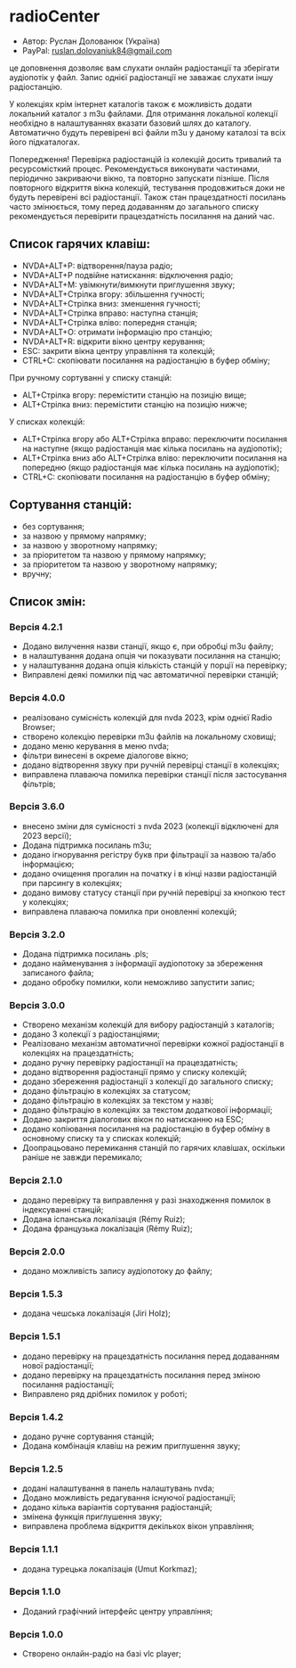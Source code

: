 # radioCenter

* Автор: Руслан Долованюк (Україна)
* PayPal: ruslan.dolovaniuk84@gmail.com

це доповнення дозволяє вам слухати онлайн радіостанції та зберігати аудіопотік у файл.
Запис однієї радіостанції не заважає слухати іншу радіостанцію.

У колекціях крім інтернет каталогів також є можливість додати локальний каталог з m3u файлами.
Для отримання локальної колекції необхідно в налаштуваннях вказати базовий шлях до каталогу.
Автоматично будуть перевірені всі файли m3u у даному каталозі та всіх його підкаталогах.

Попередження!
Перевірка радіостанцій із колекцій досить тривалий та ресурсомісткий процес.
Рекомендується виконувати частинами, періодично закриваючи вікно, та повторно запускати пізніше.
Після повторного відкриття вікна колекцій, тестування продовжиться доки не будуть перевірені всі радіостанції.
Також стан працездатності посилань часто змінюється, тому перед додаванням до загального списку рекомендується перевірити працездатність посилання на даний час.


## Список гарячих клавіш:
* NVDA+ALT+P: відтворення/пауза радіо;
* NVDA+ALT+P подвійне натискання: відключення радіо;
* NVDA+ALT+M: увімкнути/вимкнути приглушення звуку;
* NVDA+ALT+Стрілка вгору: збільшення гучності;
* NVDA+ALT+Стрілка вниз: зменшення гучності;
* NVDA+ALT+Стрілка вправо: наступна станція;
* NVDA+ALT+Стрілка вліво: попередня станція;
* NVDA+ALT+O: отримати інформацію про станцію;
* NVDA+ALT+R: відкрити вікно центру керування;
* ESC: закрити вікна центру управління та колекцій;
* CTRL+C: скопіювати посилання на радіостанцію в буфер обміну;

При ручному сортуванні у списку станцій:
* ALT+Стрілка вгору: перемістити станцію на позицію вище;
* ALT+Стрілка вниз: перемістити станцію на позицію нижче;

У списках колекцій:
* ALT+Стрілка вгору або ALT+Стрілка вправо: переключити посилання на наступне (якщо радіостанція має кілька посилань на аудіопотік);
* ALT+Стрілка вниз або ALT+Стрілка вліво: переключити посилання на попередню (якщо радіостанція має кілька посилань на аудіопотік);
* CTRL+C: скопіювати посилання на радіостанцію в буфер обміну;

## Сортування станцій:
* без сортування;
* за назвою у прямому напрямку;
* за назвою у зворотному напрямку;
* за пріоритетом та назвою у прямому напрямку;
* за пріоритетом та назвою у зворотному напрямку;
* вручну;

## Список змін:
### Версія 4.2.1
* Додано вилучення назви станції, якщо є, при обробці m3u файлу;
* в налаштування додана опція чи показувати посилання на станцію;
* у налаштування додана опція кількість станцій у порції на перевірку;
* Виправлені деякі помилки під час автоматичної перевірки станцій;

### Версія 4.0.0
* реалізовано сумісність колекцій для nvda 2023, крім однієї Radio Browser;
* створено колекцію перевірки m3u файлів на локальному сховищі;
* додано меню керування в меню nvda;
* фільтри винесені в окреме діалогове вікно;
* додано відтворення звуку при ручній перевірці станції в колекціях;
* виправлена ​​плаваюча помилка перевірки станції після застосування фільтрів;

### Версія 3.6.0
* внесено зміни для сумісності з nvda 2023 (колекції відключені для 2023 версії);
* Додана підтримка посилань m3u;
* додано ігнорування регістру букв при фільтрації за назвою та/або інформацією;
* додано очищення прогалин на початку і в кінці назви радіостанцій при парсингу в колекціях;
* додано вимову статусу станції при ручній перевірці за кнопкою тест у колекціях;
* виправлена ​​плаваюча помилка при оновленні колекцій;

### Версія 3.2.0
* Додана підтримка посилань .pls;
* додано найменування з інформації аудіопотоку за збереження записаного файла;
* додано обробку помилки, коли неможливо запустити запис;

### Версія 3.0.0
* Створено механізм колекцій для вибору радіостанцій з каталогів;
* додано 3 колекції з радіостанціями;
* Реалізовано механізм автоматичної перевірки кожної радіостанції в колекціях на працездатність;
* додано ручну перевірку радіостанції на працездатність;
* додано відтворення радіостанції прямо у списку колекцій;
* додано збереження радіостанції з колекції до загального списку;
* додано фільтрацію в колекціях за статусом;
* додано фільтрацію в колекціях за текстом у назві;
* додано фільтрацію в колекціях за текстом додаткової інформації;
* Додано закриття діалогових вікон по натисканню на ESC;
* додано копіювання посилання на радіостанцію в буфер обміну в основному списку та у списках колекцій;
* Доопрацьовано перемикання станцій по гарячих клавішах, оскільки раніше не завжди перемикало;

### Версія 2.1.0
* додано перевірку та виправлення у разі знаходження помилок в індексуванні станцій;
* Додана іспанська локалізація (Rémy Ruiz);
* Додана французька локалізація (Rémy Ruiz);

### Версія 2.0.0
* додано можливість запису аудіопотоку до файлу;

### Версія 1.5.3
* додана чешська локалізація (Jiri Holz);

### Версія 1.5.1
* додано перевірку на працездатність посилання перед додаванням нової радіостанції;
* додано перевірку на працездатність посилання перед зміною посилання радіостанції;
* Виправлено ряд дрібних помилок у роботі;

### Версія 1.4.2
* додано ручне сортування станцій;
* Додана комбінація клавіш на режим приглушення звуку;

### Версія 1.2.5
* додані налаштування в панель налаштувань nvda;
* Додано можливість редагування існуючої радіостанції;
* додано кілька варіантів сортування радіостанцій;
* змінена функція приглушення звуку;
* виправлена ​​проблема відкриття декількох вікон управління;

### Версія 1.1.1
* додана турецька локалізація (Umut Korkmaz);

### Версія 1.1.0
* Доданий графічний інтерфейс центру управління;

### Версія 1.0.0
* Створено онлайн-радіо на базі vlc player;
